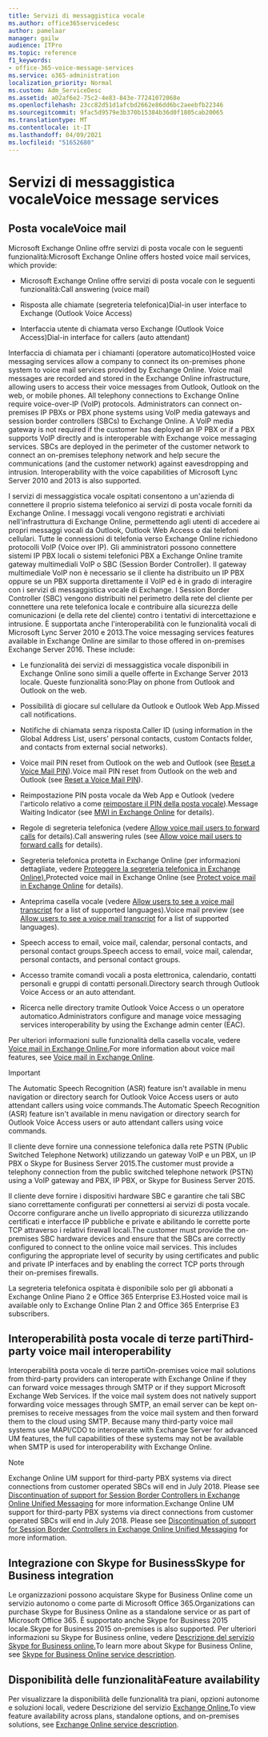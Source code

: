 ```yaml
---
title: Servizi di messaggistica vocale
ms.author: office365servicedesc
author: pamelaar
manager: gailw
audience: ITPro
ms.topic: reference
f1_keywords:
- office-365-voice-message-services
ms.service: o365-administration
localization_priority: Normal
ms.custom: Adm_ServiceDesc
ms.assetid: a02af6e2-75c2-4e83-843e-77241072068e
ms.openlocfilehash: 23cc82d51d1afcbd2662e86dd6bc2aeebfb22346
ms.sourcegitcommit: 9fac5d9579e3b370b15384b36d0f1805cab20065
ms.translationtype: MT
ms.contentlocale: it-IT
ms.lasthandoff: 04/09/2021
ms.locfileid: "51652680"
---
```

# <a name="voice-message-services"></a><span data-ttu-id="60889-102">Servizi di messaggistica vocale</span><span class="sxs-lookup"><span data-stu-id="60889-102">Voice message services</span></span>

## <a name="voice-mail"></a><span data-ttu-id="60889-103">Posta vocale</span><span class="sxs-lookup"><span data-stu-id="60889-103">Voice mail</span></span>

<span data-ttu-id="60889-104">Microsoft Exchange Online offre servizi di posta vocale con le seguenti funzionalità:</span><span class="sxs-lookup"><span data-stu-id="60889-104">Microsoft Exchange Online offers hosted voice mail services, which provide:</span></span>
  
- <span data-ttu-id="60889-105">Microsoft Exchange Online offre servizi di posta vocale con le seguenti funzionalità:</span><span class="sxs-lookup"><span data-stu-id="60889-105">Call answering (voice mail)</span></span>
    
- <span data-ttu-id="60889-106">Risposta alle chiamate (segreteria telefonica)</span><span class="sxs-lookup"><span data-stu-id="60889-106">Dial-in user interface to Exchange (Outlook Voice Access)</span></span>
    
- <span data-ttu-id="60889-107">Interfaccia utente di chiamata verso Exchange (Outlook Voice Access)</span><span class="sxs-lookup"><span data-stu-id="60889-107">Dial-in interface for callers (auto attendant)</span></span>
    
<span data-ttu-id="60889-p101">Interfaccia di chiamata per i chiamanti (operatore automatico)</span><span class="sxs-lookup"><span data-stu-id="60889-p101">Hosted voice messaging services allow a company to connect its on-premises phone system to voice mail services provided by Exchange Online. Voice mail messages are recorded and stored in the Exchange Online infrastructure, allowing users to access their voice messages from Outlook, Outlook on the web, or mobile phones. All telephony connections to Exchange Online require voice-over-IP (VoIP) protocols. Administrators can connect on-premises IP PBXs or PBX phone systems using VoIP media gateways and session border controllers (SBCs) to Exchange Online. A VoIP media gateway is not required if the customer has deployed an IP PBX or if a PBX supports VoIP directly and is interoperable with Exchange voice messaging services. SBCs are deployed in the perimeter of the customer network to connect an on-premises telephony network and help secure the communications (and the customer network) against eavesdropping and intrusion. Interoperability with the voice capabilities of Microsoft Lync Server 2010 and 2013 is also supported.</span></span>
  
<span data-ttu-id="60889-p102">I servizi di messaggistica vocale ospitati consentono a un'azienda di connettere il proprio sistema telefonico ai servizi di posta vocale forniti da Exchange Online. I messaggi vocali vengono registrati e archiviati nell'infrastruttura di Exchange Online, permettendo agli utenti di accedere ai propri messaggi vocali da Outlook, Outlook Web Access o dai telefoni cellulari. Tutte le connessioni di telefonia verso Exchange Online richiedono protocolli VoIP (Voice over IP). Gli amministratori possono connettere sistemi IP PBX locali o sistemi telefonici PBX a Exchange Online tramite gateway multimediali VoIP o SBC (Session Border Controller). Il gateway multimediale VoIP non è necessario se il cliente ha distribuito un IP PBX oppure se un PBX supporta direttamente il VoIP ed è in grado di interagire con i servizi di messaggistica vocale di Exchange. I Session Border Controller (SBC) vengono distribuiti nel perimetro della rete del cliente per connettere una rete telefonica locale e contribuire alla sicurezza delle comunicazioni (e della rete del cliente) contro i tentativi di intercettazione e intrusione. È supportata anche l'interoperabilità con le funzionalità vocali di Microsoft Lync Server 2010 e 2013.</span><span class="sxs-lookup"><span data-stu-id="60889-p102">The voice messaging services features available in Exchange Online are similar to those offered in on-premises Exchange Server 2016. These include:</span></span>
  
- <span data-ttu-id="60889-117">Le funzionalità dei servizi di messaggistica vocale disponibili in Exchange Online sono simili a quelle offerte in Exchange Server 2013 locale. Queste funzionalità sono:</span><span class="sxs-lookup"><span data-stu-id="60889-117">Play on phone from Outlook and Outlook on the web.</span></span>
    
- <span data-ttu-id="60889-118">Possibilità di giocare sul cellulare da Outlook e Outlook Web App.</span><span class="sxs-lookup"><span data-stu-id="60889-118">Missed call notifications.</span></span>
    
- <span data-ttu-id="60889-119">Notifiche di chiamata senza risposta.</span><span class="sxs-lookup"><span data-stu-id="60889-119">Caller ID (using information in the Global Address List, users' personal contacts, custom Contacts folder, and contacts from external social networks).</span></span>
    
- <span data-ttu-id="60889-120">Voice mail PIN reset from Outlook on the web and Outlook (see [Reset a Voice Mail PIN](/exchange/voice-mail-unified-messaging/set-outlook-voice-access-pin-security/reset-a-voice-mail-pin)).</span><span class="sxs-lookup"><span data-stu-id="60889-120">Voice mail PIN reset from Outlook on the web and Outlook (see [Reset a Voice Mail PIN](/exchange/voice-mail-unified-messaging/set-outlook-voice-access-pin-security/reset-a-voice-mail-pin)).</span></span>
    
- <span data-ttu-id="60889-121">Reimpostazione PIN posta vocale da Web App e Outlook (vedere l'articolo relativo a come [reimpostare il PIN della posta vocale](/exchange/voice-mail-unified-messaging/set-up-client-voice-mail-features/mwi-in-exchange-online)).</span><span class="sxs-lookup"><span data-stu-id="60889-121">Message Waiting Indicator (see [MWI in Exchange Online](/exchange/voice-mail-unified-messaging/set-up-client-voice-mail-features/mwi-in-exchange-online) for details).</span></span> 
    
- <span data-ttu-id="60889-122">Regole di segreteria telefonica (vedere [Allow voice mail users to forward calls](/exchange/voice-mail-unified-messaging/set-up-client-voice-mail-features/allow-voice-mail-users-to-forward-calls) for details).</span><span class="sxs-lookup"><span data-stu-id="60889-122">Call answering rules (see [Allow voice mail users to forward calls](/exchange/voice-mail-unified-messaging/set-up-client-voice-mail-features/allow-voice-mail-users-to-forward-calls) for details).</span></span>
    
- <span data-ttu-id="60889-123">Segreteria telefonica protetta in Exchange Online (per informazioni dettagliate, vedere [Proteggere la segreteria telefonica in Exchange Online).](/exchange/voice-mail-unified-messaging/set-up-client-voice-mail-features/protect-voice-mail)</span><span class="sxs-lookup"><span data-stu-id="60889-123">Protected voice mail in Exchange Online (see [Protect voice mail in Exchange Online](/exchange/voice-mail-unified-messaging/set-up-client-voice-mail-features/protect-voice-mail) for details).</span></span>
    
- <span data-ttu-id="60889-124">Anteprima casella vocale (vedere [Allow users to see a voice mail transcript](/exchange/voice-mail-unified-messaging/set-up-client-voice-mail-features/allow-users-to-see-a-voice-mail-transcript) for a list of supported languages).</span><span class="sxs-lookup"><span data-stu-id="60889-124">Voice mail preview (see [Allow users to see a voice mail transcript](/exchange/voice-mail-unified-messaging/set-up-client-voice-mail-features/allow-users-to-see-a-voice-mail-transcript) for a list of supported languages).</span></span>
    
- <span data-ttu-id="60889-125">Speech access to email, voice mail, calendar, personal contacts, and personal contact groups.</span><span class="sxs-lookup"><span data-stu-id="60889-125">Speech access to email, voice mail, calendar, personal contacts, and personal contact groups.</span></span>
    
- <span data-ttu-id="60889-126">Accesso tramite comandi vocali a posta elettronica, calendario, contatti personali e gruppi di contatti personali.</span><span class="sxs-lookup"><span data-stu-id="60889-126">Directory search through Outlook Voice Access or an auto attendant.</span></span>
    
- <span data-ttu-id="60889-127">Ricerca nelle directory tramite Outlook Voice Access o un operatore automatico.</span><span class="sxs-lookup"><span data-stu-id="60889-127">Administrators configure and manage voice messaging services interoperability by using the Exchange admin center (EAC).</span></span>
    
<span data-ttu-id="60889-128">Per ulteriori informazioni sulle funzionalità della casella vocale, vedere [Voice mail in Exchange Online.](/exchange/voice-mail-unified-messaging/voice-mail-unified-messaging)</span><span class="sxs-lookup"><span data-stu-id="60889-128">For more information about voice mail features, see [Voice mail in Exchange Online](/exchange/voice-mail-unified-messaging/voice-mail-unified-messaging).</span></span>
  
> [!IMPORTANT]
> <span data-ttu-id="60889-129">The Automatic Speech Recognition (ASR) feature isn't available in menu navigation or directory search for Outlook Voice Access users or auto attendant callers using voice commands.</span><span class="sxs-lookup"><span data-stu-id="60889-129">The Automatic Speech Recognition (ASR) feature isn't available in menu navigation or directory search for Outlook Voice Access users or auto attendant callers using voice commands.</span></span> 
>
> <span data-ttu-id="60889-130">Il cliente deve fornire una connessione telefonica dalla rete PSTN (Public Switched Telephone Network) utilizzando un gateway VoIP e un PBX, un IP PBX o Skype for Business Server 2015.</span><span class="sxs-lookup"><span data-stu-id="60889-130">The customer must provide a telephony connection from the public switched telephone network (PSTN) using a VoIP gateway and PBX, IP PBX, or Skype for Business Server 2015.</span></span> 
>
> <span data-ttu-id="60889-p103">Il cliente deve fornire i dispositivi hardware SBC e garantire che tali SBC siano correttamente configurati per connettersi ai servizi di posta vocale. Occorre configurare anche un livello appropriato di sicurezza utilizzando certificati e interfacce IP pubbliche e private e abilitando le corrette porte TCP attraverso i relativi firewall locali.</span><span class="sxs-lookup"><span data-stu-id="60889-p103">The customer must provide the on-premises SBC hardware devices and ensure that the SBCs are correctly configured to connect to the online voice mail services. This includes configuring the appropriate level of security by using certificates and public and private IP interfaces and by enabling the correct TCP ports through their on-premises firewalls.</span></span> 
>
> <span data-ttu-id="60889-133">La segreteria telefonica ospitata è disponibile solo per gli abbonati a Exchange Online Piano 2 e Office 365 Enterprise E3.</span><span class="sxs-lookup"><span data-stu-id="60889-133">Hosted voice mail is available only to Exchange Online Plan 2 and Office 365 Enterprise E3 subscribers.</span></span> 
  
## <a name="third-party-voice-mail-interoperability"></a><span data-ttu-id="60889-134">Interoperabilità posta vocale di terze parti</span><span class="sxs-lookup"><span data-stu-id="60889-134">Third-party voice mail interoperability</span></span>

<span data-ttu-id="60889-p104">Interoperabilità posta vocale di terze parti</span><span class="sxs-lookup"><span data-stu-id="60889-p104">On-premises voice mail solutions from third-party providers can interoperate with Exchange Online if they can forward voice messages through SMTP or if they support Microsoft Exchange Web Services. If the voice mail system does not natively support forwarding voice messages through SMTP, an email server can be kept on-premises to receive messages from the voice mail system and then forward them to the cloud using SMTP. Because many third-party voice mail systems use MAPI/CDO to interoperate with Exchange Server for advanced UM features, the full capabilities of these systems may not be available when SMTP is used for interoperability with Exchange Online.</span></span>
  
> [!NOTE]
> <span data-ttu-id="60889-p105">Exchange Online UM support for third-party PBX systems via direct connections from customer operated SBCs will end in July 2018. Please see [Discontinuation of support for Session Border Controllers in Exchange Online Unified Messaging](https://techcommunity.microsoft.com/t5/Exchange-Team-Blog/Discontinuation-of-support-for-Session-Border-Controllers-in/ba-p/607117) for more information.</span><span class="sxs-lookup"><span data-stu-id="60889-p105">Exchange Online UM support for third-party PBX systems via direct connections from customer operated SBCs will end in July 2018. Please see [Discontinuation of support for Session Border Controllers in Exchange Online Unified Messaging](https://techcommunity.microsoft.com/t5/Exchange-Team-Blog/Discontinuation-of-support-for-Session-Border-Controllers-in/ba-p/607117) for more information.</span></span> 
  
## <a name="skype-for-business-integration"></a><span data-ttu-id="60889-140">Integrazione con Skype for Business</span><span class="sxs-lookup"><span data-stu-id="60889-140">Skype for Business integration</span></span>

<span data-ttu-id="60889-141">Le organizzazioni possono acquistare Skype for Business Online come un servizio autonomo o come parte di Microsoft Office 365.</span><span class="sxs-lookup"><span data-stu-id="60889-141">Organizations can purchase Skype for Business Online as a standalone service or as part of Microsoft Office 365.</span></span> <span data-ttu-id="60889-142">È supportato anche Skype for Business 2015 locale.</span><span class="sxs-lookup"><span data-stu-id="60889-142">Skype for Business 2015 on-premises is also supported.</span></span> <span data-ttu-id="60889-143">Per ulteriori informazioni su Skype for Business online, vedere [Descrizione del servizio Skype for Business online.](../skype-for-business-online-service-description/skype-for-business-online-service-description.md)</span><span class="sxs-lookup"><span data-stu-id="60889-143">To learn more about Skype for Business Online, see [Skype for Business Online service description](../skype-for-business-online-service-description/skype-for-business-online-service-description.md).</span></span>
  
## <a name="feature-availability"></a><span data-ttu-id="60889-144">Disponibilità delle funzionalità</span><span class="sxs-lookup"><span data-stu-id="60889-144">Feature availability</span></span>

<span data-ttu-id="60889-145">Per visualizzare la disponibilità delle funzionalità tra piani, opzioni autonome e soluzioni locali, vedere Descrizione del servizio [Exchange Online.](exchange-online-service-description.md)</span><span class="sxs-lookup"><span data-stu-id="60889-145">To view feature availability across plans, standalone options, and on-premises solutions, see [Exchange Online service description](exchange-online-service-description.md).</span></span>
